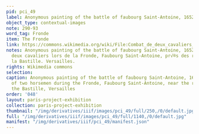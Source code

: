 ```yaml
---
pid: pci_49
label: Anonymous painting of the battle of faubourg Saint-Antoine, 1652
object_type: contextual-images
note: 290-93
word_tag: Fronde
item: The Fronde
link: https://commons.wikimedia.org/wiki/File:Combat_de_deux_cavaliers_lors_de_la_Fronde,_faubourg_Saint-Antoine,_sous_les_murs_de_la_Bastille.jpg?uselang=fr
notes: Anonymous painting of the battle of faubourg Saint-Antoine, 1652. Combat de
  deux cavaliers lors de la Fronde, Faubourg Saint-Antoine, pr√®s des remparts de
  la Bastille. Versailles.
rights: Wikimedia commons
selection: 
caption: Anonymous painting of the battle of faubourg Saint-Antoine, 1652. Combat
  of two horsemen during the Fronde, Faubourg Saint-Antoine, near the ramparts of
  the Bastille, Versailles
order: '048'
layout: paris-project-exhibition
collection: paris-project-exhibition
thumbnail: "/img/derivatives/iiif/images/pci_49/full/250,/0/default.jpg"
full: "/img/derivatives/iiif/images/pci_49/full/1140,/0/default.jpg"
manifest: "/img/derivatives/iiif/pci_49/manifest.json"
---
```

